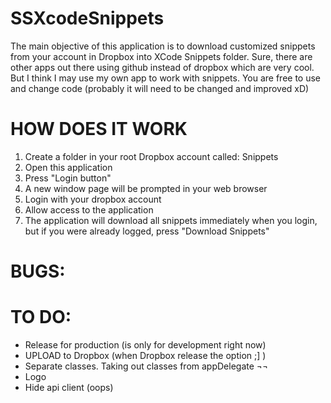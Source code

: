 SSXcodeSnippets
===============

The main objective of this application is to download customized snippets from your account in Dropbox into XCode Snippets folder.
Sure, there are other apps out there using github instead of dropbox which are very cool. But I think I may use my own app to work with snippets. 
You are free to use and change code (probably it will need to be changed and improved xD)

HOW DOES IT WORK
===============
1. Create a folder in your root Dropbox account called: Snippets
2. Open this application
3. Press "Login button"
4. A new window page will be prompted in your web browser
5. Login with your dropbox account 
6. Allow access to the application
7. The application will download all snippets immediately when you login, but if you were already logged, press "Download Snippets"

BUGS:
===============



TO DO:
===============
- Release for production (is only for development right now)
- UPLOAD to Dropbox (when Dropbox release the option ;] )
- Separate classes. Taking out classes from appDelegate ¬¬ 
- Logo 
- Hide api client (oops)
